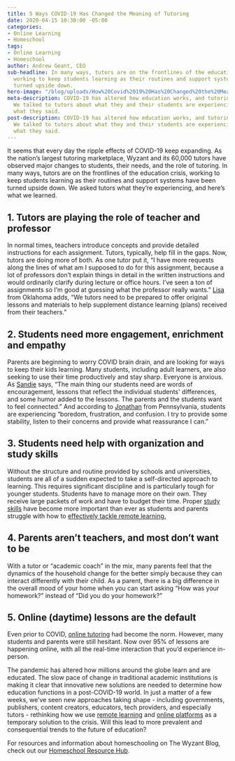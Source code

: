 ```yaml
---
title: 5 Ways COVID-19 Has Changed the Meaning of Tutoring
date: 2020-04-15 10:30:00 -05:00
categories:
- Online Learning
- Homeschool
tags:
- Online Learning
- Homeschool
author: Andrew Geant, CEO
sub-headline: In many ways, tutors are on the frontlines of the education crisis,
  working to keep students learning as their routines and support systems have been
  turned upside down.
hero-image: "/blog/uploads/How%20Covid%2019%20Has%20Changed%20the%20Meaning%20of%20Tutoring.png"
meta-description: COVID-19 has altered how education works, and tutoring is no exception.
  We talked to tutors about what they and their students are experiencing. Here's
  what they said.
post-description: COVID-19 has altered how education works, and tutoring is no exception.
  We talked to tutors about what they and their students are experiencing. Here's
  what they said.
---
```


It seems that every day the ripple effects of COVID-19 keep expanding. As the nation’s largest tutoring marketplace, Wyzant and its 60,000 tutors have observed major changes to students, their needs, and the role of tutoring. In many ways, tutors are on the frontlines of the education crisis, working to keep students learning as their routines and support systems have been turned upside down. We asked tutors what they’re experiencing, and here’s what we learned. 

## 1. Tutors are playing the role of teacher and professor

In normal times, teachers introduce concepts and provide detailed instructions for each assignment. Tutors, typically, help fill in the gaps. Now, tutors are doing more of both. As one tutor put it, “I have more requests along the lines of what am I supposed to do for this assignment, because a lot of professors don’t explain things in detail in the written instructions and would ordinarily clarify during lecture or office hours. I’ve seen a ton of assignments so I’m good at guessing what the professor really wants.” [Lisa](https://www.wyzant.com/match/tutor/80390040) from Oklahoma adds, “We tutors need to be prepared to offer original lessons and materials to help supplement distance learning (plans) received from their teachers.”

## 2. Students need more engagement, enrichment and empathy

Parents are beginning to worry COVID brain drain, and are looking for ways to keep their kids learning. Many students, including adult learners, are also seeking to use their time productively and stay sharp. Everyone is anxious. As [Sandie](https://www.wyzant.com/match/tutor/86304442) says, “The main thing our students need are words of encouragement, lessons that reflect the individual students' differences, and some humor added to the lessons. The parents and the students want to feel connected.” And according to [Jonathan](https://www.wyzant.com/match/tutor/79952660) from Pennsylvania, students are experiencing “boredom, frustration, and confusion. I try to provide some stability, listen to their concerns and provide what reassurance I can.”

## 3. Students need help with organization and study skills

Without the structure and routine provided by schools and universities, students are all of a sudden expected to take a self-directed approach to learning. This requires significant discipline and is particularly tough for younger students. Students have to manage more on their own. They receive large packets of work and have to budget their time. Proper [study skills](https://www.wyzant.com/study_skills_tutors.aspx) have become more important than ever as students and parents struggle with how to [effectively tackle remote learning.](https://www.wyzant.com/blog/remote-learning-homeschool-faqs/)

## 4. Parents aren’t teachers, and most don’t want to be

With a tutor or “academic coach” in the mix, many parents feel that the dynamics of the household change for the better simply because they can interact differently with their child. As a parent, there is a big difference in the overall mood of your home when you can start asking “How was your homework?” instead of “Did you do your homework?” 

## 5. Online (daytime) lessons are the default

Even prior to COVID, [online tutoring](https://www.wyzant.com/online/student) had become the norm. However, many students and parents were still hesitant. Now over 95% of lessons are happening online, with all the real-time interaction that you’d experience in-person. 

The pandemic has altered how millions around the globe learn and are educated. The slow pace of change in traditional academic institutions is making it clear that innovative new solutions are needed to determine how education functions in a post-COVID-19 world. In just a matter of a few weeks, we’ve seen new approaches taking shape - including governments, publishers, content creators, educators, tech providers, and especially tutors - rethinking how we use [remote learning](https://www.wyzant.com/blog/types-of-remote-learning/) and [online platforms](https://www.wyzant.com/blog/online-learning-tool-video/) as a temporary solution to the crisis. Will this lead to more prevalent and consequential trends to the future of education? 

For resources and information about homeschooling on The Wyzant Blog, check out our [Homeschool Resource Hub](https://www.wyzant.com/blog/homeschool-resources/).
